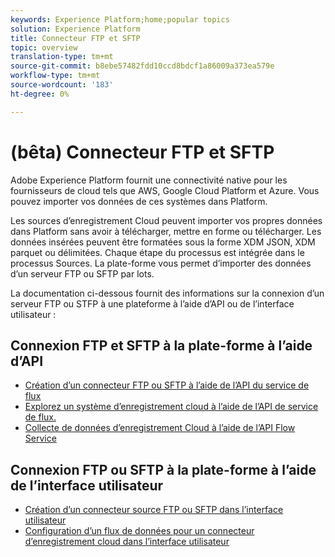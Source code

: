 ```yaml
---
keywords: Experience Platform;home;popular topics
solution: Experience Platform
title: Connecteur FTP et SFTP
topic: overview
translation-type: tm+mt
source-git-commit: b8ebe57482fdd10ccd8bdcf1a86009a373ea579e
workflow-type: tm+mt
source-wordcount: '183'
ht-degree: 0%

---
```



# (bêta) Connecteur FTP et SFTP

Adobe Experience Platform fournit une connectivité native pour les fournisseurs de cloud tels que AWS, Google Cloud Platform et Azure. Vous pouvez importer vos données de ces systèmes dans Platform.

Les sources d’enregistrement Cloud peuvent importer vos propres données dans Platform sans avoir à télécharger, mettre en forme ou télécharger. Les données insérées peuvent être formatées sous la forme XDM JSON, XDM parquet ou délimitées. Chaque étape du processus est intégrée dans le processus Sources. La plate-forme vous permet d’importer des données d’un serveur FTP ou SFTP par lots.

La documentation ci-dessous fournit des informations sur la connexion d’un serveur FTP ou STFP à une plateforme à l’aide d’API ou de l’interface utilisateur :

## Connexion FTP et SFTP à la plate-forme à l’aide d’API

- [Création d’un connecteur FTP ou SFTP à l’aide de l’API du service de flux](../../tutorials/api/create/cloud-storage/sftp.md)
- [Explorez un système d’enregistrement cloud à l’aide de l’API de service de flux.](../../tutorials/api/explore/cloud-storage.md)
- [Collecte de données d’enregistrement Cloud à l’aide de l’API Flow Service](../../tutorials/api/collect/cloud-storage.md)

## Connexion FTP ou SFTP à la plate-forme à l’aide de l’interface utilisateur

- [Création d’un connecteur source FTP ou SFTP dans l’interface utilisateur](../../tutorials/ui/create/cloud-storage/ftp-sftp.md)
- [Configuration d’un flux de données pour un connecteur d’enregistrement cloud dans l’interface utilisateur](../../tutorials/ui/dataflow/batch/cloud-storage.md)
